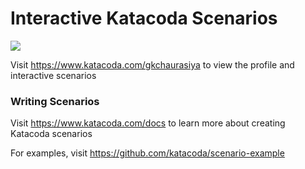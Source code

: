 # Interactive Katacoda Scenarios

[![](http://shields.katacoda.com/katacoda/gkchaurasiya/count.svg)](https://www.katacoda.com/gkchaurasiya "Get your profile on Katacoda.com")

Visit https://www.katacoda.com/gkchaurasiya to view the profile and interactive scenarios

### Writing Scenarios
Visit https://www.katacoda.com/docs to learn more about creating Katacoda scenarios

For examples, visit https://github.com/katacoda/scenario-example
